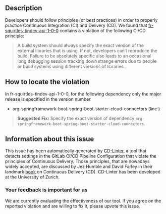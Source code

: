 
## Description
Developers should follow principles (or best practices) in order to properly practice Continuous Integration (CI) and Delivery (CD).
We found that [fr-squirtles-tindev-api-1-0-0](https://gitlab.com/squirtles/tindev/blob/master/.gitlab-ci.yml) contains a violation of the following CI/CD principle:

> A build system should always specify the exact version of the external libraries that is using.
If not, developers can’t reproduce the build. Failure to be absolutely specific also leads to an occasional long debugging session tracking down strange errors due to people or build systems using different versions of libraries.

## How to locate the violation

In fr-squirtles-tindev-api-1-0-0, for the following dependency only the major release is specified in the version number.

* org-springframework-boot-spring-boot-starter-cloud-connectors (line )

> **Suggested Fix:** Specify the exact version of dependency `org-springframework-boot-spring-boot-starter-cloud-connectors`.

## Information about this issue

This issue has been automatically generated by [CD-Linter](https://gitlab.com/Jancso/configuration-analytics), a tool that detects settings in the GitLab CI/CD Pipeline Configuration that violate the principles of Continuous Delivery. Those principles, that are nowadays widely accepted, are discussed by Jez Humble and David Farley in their landmark [book](https://www.oreilly.com/library/view/continuous-delivery-reliable/9780321670250/) on Continuous Delivery (CD). CD-Linter has been developed at the University of Zurich.

### Your feedback is important for us
We are currently evaluating the effectiveness of our tool. If you agree on the reported violation and are willing to fix it, please upvote this issue.
